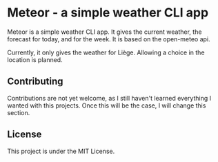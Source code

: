 # Meteor - a simple weather CLI app

Meteor is a simple weather CLI app. It gives the current weather, the forecast for today, and for the week. It is based on the open-meteo api.

Currently, it only gives the weather for Liège. Allowing a choice in the location is planned.

## Contributing

Contributions are not yet welcome, as I still haven't learned everything I wanted with this projects. Once this will be the case, I will change this section.

## License

This project is under the MIT License.
